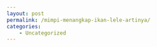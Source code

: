 ```yaml
---
layout: post
permalink: /mimpi-menangkap-ikan-lele-artinya/
categories:
    - Uncategorized
---
```


